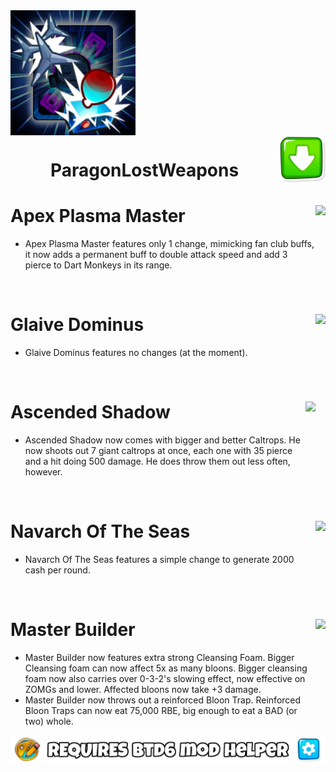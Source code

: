 <img align="Center"  height="200" src="https://github.com/Manker5678/Btd6Mods/blob/main/BTD6%20Mod%20Sources/ParagonLostWeapons/Icon.png">

<br>

<a href="https://github.com/Manker5678/Btd6Mods/raw/main/BTD6%20Mod%20Sources/ParagonLostWeapons/ParagonLostWeapons.dll">
    <img align="right" alt="Download" height="75" src="https://raw.githubusercontent.com/gurrenm3/BTD-Mod-Helper/master/BloonsTD6%20Mod%20Helper/Resources/DownloadBtn.png">
</a>

<h1 align="center">ParagonLostWeapons</h1>

<h1 align="left">Apex Plasma Master
<img align="right"  height="145" src="https://static.wikia.nocookie.net/b__/images/b/b8/Paragon-ApexPlasmaMaster.png/revision/latest/scale-to-width-down/350?cb=20210726020749&path-prefix=bloons">
</h1>
<ul>
  <li>Apex Plasma Master features only 1 change, mimicking fan club buffs, it now adds a permanent buff to double attack speed and add 3 pierce to Dart Monkeys in its range.</li>
</ul>

<br>

<h1 align="left">Glaive Dominus
<img align="right" height="145" src="https://static.wikia.nocookie.net/b__/images/2/2c/ParagonGlaiveDominus.png/revision/latest/scale-to-width-down/350?cb=20210726020750&path-prefix=bloons">
</h1>
<ul>
  <li>Glaive Dominus features no changes (at the moment). </li>
</ul>

<br>

<h1 align="left">Ascended Shadow
<img align="right" height="145" src="https://static.wikia.nocookie.net/b__/images/c/c8/Paragon-AscendedShadow.png/revision/latest/scale-to-width-down/350?cb=20211014000328&path-prefix=bloons">
</h1>
<ul>
  <li>Ascended Shadow now comes with bigger and better Caltrops. He now shoots out 7 giant caltrops at once, each one with 35 pierce and a hit doing 500 damage. He does throw them out less often, however.</li>
</ul>

<br>

<h1 align="left">Navarch Of The Seas
<img align="right" height="145" src="https://static.wikia.nocookie.net/b__/images/7/75/Paragon-NavarchOfTheSeas.png/revision/latest/scale-to-width-down/350?cb=20211208054616&path-prefix=bloons">
</h1>
<ul>
  <li>Navarch Of The Seas features a simple change to generate 2000 cash per round.</li>
</ul>

<br>

<h1 align="left">Master Builder
<img align="right" height="145" src="https://static.wikia.nocookie.net/b__/images/1/1b/Paragon-MasterBuilder.png/revision/latest/scale-to-width-down/350?cb=20220804023851&path-prefix=bloons">
</h1>
<ul>
  <li>Master Builder now features extra strong Cleansing Foam. Bigger Cleansing foam can now affect 5x as many bloons. Bigger cleansing foam now also carries over 0-3-2's slowing effect, now effective on ZOMGs and lower. Affected bloons now take +3 damage.</li>
  <li>Master Builder now throws out a reinforced Bloon Trap. Reinforced Bloon Traps can now eat 75,000 RBE, big enough to eat a BAD (or two) whole. </li>
</ul>


[![Requires BTD6 Mod Helper](https://raw.githubusercontent.com/gurrenm3/BTD-Mod-Helper/master/banner.png)](https://github.com/gurrenm3/BTD-Mod-Helper#readme)

